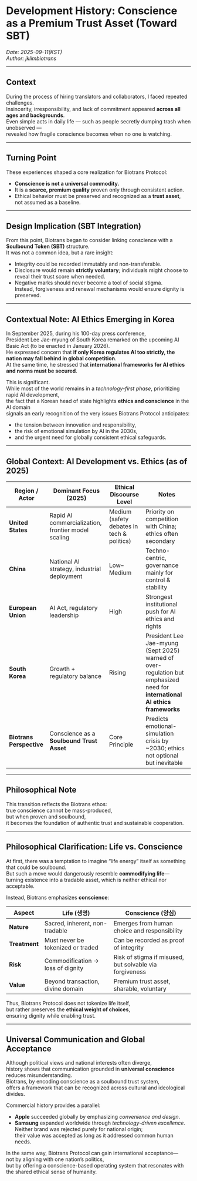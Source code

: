  # Development History: Conscience as a Premium Trust Asset (Toward SBT)  
*Date: 2025-09-11(KST)*  
*Author: jklimbiotrans*  

---

## Context  

During the process of hiring translators and collaborators, I faced repeated challenges.  
Insincerity, irresponsibility, and lack of commitment appeared **across all ages and backgrounds**.  
Even simple acts in daily life — such as people secretly dumping trash when unobserved —  
revealed how fragile conscience becomes when no one is watching.  

---

## Turning Point  

These experiences shaped a core realization for Biotrans Protocol:  
- **Conscience is not a universal commodity.**  
- It is a **scarce, premium quality** proven only through consistent action.  
- Ethical behavior must be preserved and recognized as a **trust asset**,  
  not assumed as a baseline.  

---

## Design Implication (SBT Integration)  

From this point, Biotrans began to consider linking conscience with a **Soulbound Token (SBT)** structure.  
It was not a common idea, but a rare insight:  
- Integrity could be recorded immutably and non-transferable.  
- Disclosure would remain **strictly voluntary**; individuals might choose to reveal their trust score when needed.  
- Negative marks should never become a tool of social stigma.  
  Instead, forgiveness and renewal mechanisms would ensure dignity is preserved.  

---

## Contextual Note: AI Ethics Emerging in Korea  

In September 2025, during his 100-day press conference,  
President Lee Jae-myung of South Korea remarked on the upcoming AI Basic Act (to be enacted in January 2026).  
He expressed concern that **if only Korea regulates AI too strictly, the nation may fall behind in global competition**.  
At the same time, he stressed that **international frameworks for AI ethics and norms must be secured**.  

This is significant.  
While most of the world remains in a *technology-first phase*, prioritizing rapid AI development,  
the fact that a Korean head of state highlights **ethics and conscience** in the AI domain  
signals an early recognition of the very issues Biotrans Protocol anticipates:  
- the tension between innovation and responsibility,  
- the risk of emotional simulation by AI in the 2030s,  
- and the urgent need for globally consistent ethical safeguards.  

---

## Global Context: AI Development vs. Ethics (as of 2025)  

| Region / Actor        | Dominant Focus (2025)                   | Ethical Discourse Level | Notes |
|------------------------|------------------------------------------|--------------------------|-------|
| **United States**      | Rapid AI commercialization, frontier model scaling | Medium (safety debates in tech & politics) | Priority on competition with China; ethics often secondary |
| **China**              | National AI strategy, industrial deployment | Low–Medium | Techno-centric, governance mainly for control & stability |
| **European Union**     | AI Act, regulatory leadership | High | Strongest institutional push for AI ethics and rights |
| **South Korea**        | Growth + regulatory balance | Rising | President Lee Jae-myung (Sept 2025) warned of over-regulation but emphasized need for **international AI ethics frameworks** |
| **Biotrans Perspective** | Conscience as a **Soulbound Trust Asset** | Core Principle | Predicts emotional-simulation crisis by ~2030; ethics not optional but inevitable |

---

## Philosophical Note  

This transition reflects the Biotrans ethos:  
true conscience cannot be mass-produced,  
but when proven and soulbound,  
it becomes the foundation of authentic trust and sustainable cooperation.  

---

## Philosophical Clarification: Life vs. Conscience  

At first, there was a temptation to imagine “life energy” itself as something that could be soulbound.  
But such a move would dangerously resemble **commodifying life**—  
turning existence into a tradable asset, which is neither ethical nor acceptable.  

Instead, Biotrans emphasizes **conscience**:  

| Aspect        | Life (생명)                          | Conscience (양심)                              |
|---------------|--------------------------------------|-----------------------------------------------|
| **Nature**    | Sacred, inherent, non-tradable       | Emerges from human choice and responsibility  |
| **Treatment** | Must never be tokenized or traded    | Can be recorded as proof of integrity         |
| **Risk**      | Commodification → loss of dignity    | Risk of stigma if misused, but solvable via forgiveness |
| **Value**     | Beyond transaction, divine domain    | Premium trust asset, sharable, voluntary      |

Thus, Biotrans Protocol does not tokenize life itself,  
but rather preserves the **ethical weight of choices**,  
ensuring dignity while enabling trust.  

---

## Universal Communication and Global Acceptance  

Although political views and national interests often diverge,  
history shows that communication grounded in **universal conscience** reduces misunderstanding.  
Biotrans, by encoding conscience as a soulbound trust system,  
offers a framework that can be recognized across cultural and ideological divides.  

Commercial history provides a parallel:  
- **Apple** succeeded globally by emphasizing *convenience and design*.  
- **Samsung** expanded worldwide through *technology-driven excellence*.  
Neither brand was rejected purely for national origin;  
their value was accepted as long as it addressed common human needs.  

In the same way, Biotrans Protocol can gain international acceptance—  
not by aligning with one nation’s politics,  
but by offering a conscience-based operating system that resonates with the shared ethical sense of humanity.  
